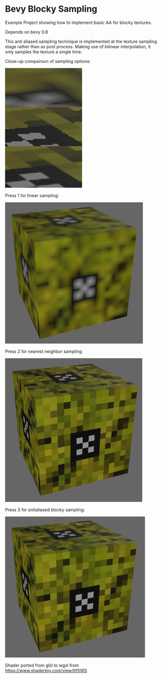 # Bevy Blocky Sampling
Example Project showing how to implement basic AA for blocky textures.

Depends on bevy 0.8

This anti aliased sampling technique is implemented at the texture sampling stage rather than as post process. Making use of bilinear interpolation, it only samples the texture a single time.

Close-up compairson of sampling options:

![compairson](closeup_comparison.png)

Press 1 for linear sampling:

![linear](linear_example.png)

Press 2 for nearest neighbor sampling:

![nearest](nearest_example.png)

Press 3 for antialiased blocky sampling:

![antialiased](blocky_aa_example.png)



Shader ported from glsl to wgsl from https://www.shadertoy.com/view/ltfXWS